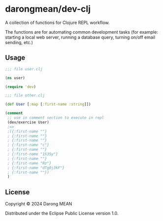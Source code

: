 # darongmean/dev-clj

A collection of functions for Clojure REPL workflow.

The functions are for automating common development tasks (for example: starting a local web server, running a database
query, turning on/off email sending, etc.)

## Usage

```clj
;;; file user.clj

(ns user)

(require 'dev)

;;; file other.clj

(def User [:map [:first-name :string]])

(comment
 ;; use in comment section to execute in repl
 (dev/exercise User)
 ;=> 
 ;({:first-name ""}
 ; {:first-name ""}
 ; {:first-name ""}
 ; {:first-name "c"}
 ; {:first-name ""}
 ; {:first-name "1535y"}
 ; {:first-name ""}
 ; {:first-name "Rz"}
 ; {:first-name "dTg0j3kF"}
 ; {:first-name ""})
 )
```

## License

Copyright © 2024 Darong MEAN

Distributed under the Eclipse Public License version 1.0.
